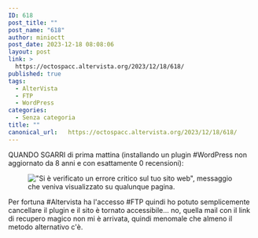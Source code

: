 ```yaml
---
ID: 618
post_title: ""
post_name: "618"
author: minioctt
post_date: 2023-12-18 08:08:06
layout: post
link: >
  https://octospacc.altervista.org/2023/12/18/618/
published: true
tags:
  - AlterVista
  - FTP
  - WordPress
categories:
  - Senza categoria
title: ""
canonical_url:   https://octospacc.altervista.org/2023/12/18/618/
---
```

<!-- wp:paragraph -->
<p>QUANDO SGARRI di prima mattina (installando un plugin #WordPress non aggiornato da 8 anni e con esattamente 0 recensioni):</p>
<!-- /wp:paragraph -->

<!-- wp:paragraph -->
<p></p>
<!-- /wp:paragraph -->

<!-- wp:image {"id":617,"sizeSlug":"large","linkDestination":"none"} -->
<figure class="wp-block-image size-large"><img src="{{site.cdnurl}}/assets/uploads/2023/12/screenshot_20231218-074952526378717910627091-665x1440.png" alt="&quot;Si è verificato un errore critico sul tuo sito web&quot;, messaggio che veniva visualizzato su qualunque pagina." class="wp-image-617"/></figure>
<!-- /wp:image -->

<!-- wp:paragraph -->
<p></p>
<!-- /wp:paragraph -->

<!-- wp:paragraph -->
<p>Per fortuna #Altervista ha l'accesso #FTP quindi ho potuto semplicemente cancellare il plugin e il sito è tornato accessibile... no, quella mail con il link di recupero magico non mi è arrivata, quindi menomale che almeno il metodo alternativo c'è.</p>
<!-- /wp:paragraph -->